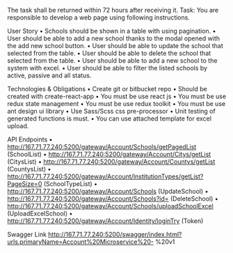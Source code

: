 The task shall be returned within 72 hours after receiving it.
Task: You are responsible to develop a web page using following instructions.

User Story
• Schools should be shown in a table with using pagination.
• User should be able to add a new school thanks to the modal opened with the add new school button.
• User should be able to update the school that selected from the table.
• User should be able to delete the school that selected from the table.
• User should be able to add a new school to the system with excel.
• User should be able to filter the listed schools by active, passive and all status.

Technologies & Obligations
• Create git or bitbucket repo
• Should be created with create-react-app
• You must be use react js
• You must be use redux state management
• You must be use redux toolkit
• You must be use ant design ui library
• Use Sass/Scss css pre-processor
• Unit testing of generated functions is must.
• You can use attached template for excel upload.

API Endpoints
• http://167.71.77.240:5200/gateway/Account/Schools/getPagedList (SchoolList)
• http://167.71.77.240:5200/gateway/Account/Citys/getList (CitysList)
• http://167.71.77.240:5200/gateway/Account/Countys/getList (CountysList)
• http://167.71.77.240:5200/gateway/Account/InstitutionTypes/getList?PageSize=0 (SchoolTypeList)
• http://167.71.77.240:5200/gateway/Account/Schools (UpdateSchool)
• http://167.71.77.240:5200/gateway/Account/Schools?id= (DeleteSchool)
• http://167.71.77.240:5200/gateway/Account/Schools/uploadSchoolExcel (UploadExcelSchool)
• http://167.71.77.240:5200/gateway/Account/Identity/loginTry (Token)

Swagger Link
http://167.71.77.240:5200/swagger/index.html?urls.primaryName=Account%20Microservice%20-
%20v1